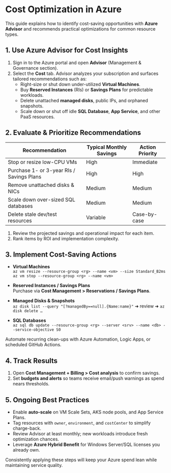 # Cost Optimization in Azure

This guide explains how to identify cost-saving opportunities with **Azure Advisor** and recommends practical optimizations for common resource types.

## 1. Use Azure Advisor for Cost Insights

1. Sign in to the Azure portal and open **Advisor** (Management & Governance section).  
2. Select the **Cost** tab. Advisor analyzes your subscription and surfaces tailored recommendations such as:
   - Right-size or shut down under-utilized **Virtual Machines**.
   - Buy **Reserved Instances** (RIs) or **Savings Plans** for predictable workloads.
   - Delete unattached **managed disks**, public IPs, and orphaned snapshots.
   - Scale down or shut off idle **SQL Database**, **App Service**, and other PaaS resources.

## 2. Evaluate & Prioritize Recommendations

| Recommendation                             | Typical Monthly Savings | Action Priority |
|-------------------------------------------|-------------------------|-----------------|
| Stop or resize low-CPU VMs                | High                    | Immediate       |
| Purchase 1- or 3-year RIs / Savings Plans | High                    | High            |
| Remove unattached disks & NICs            | Medium                  | Medium          |
| Scale down over-sized SQL databases       | Medium                  | Medium          |
| Delete stale dev/test resources           | Variable                | Case-by-case    |

1. Review the projected savings and operational impact for each item.  
2. Rank items by ROI and implementation complexity.

## 3. Implement Cost-Saving Actions

- **Virtual Machines**  
  `az vm resize --resource-group <rg> --name <vm> --size Standard_B2ms`  
  `az vm stop --resource-group <rg> --name <vm>`

- **Reserved Instances / Savings Plans**  
  Purchase via **Cost Management > Reservations / Savings Plans**.

- **Managed Disks & Snapshots**  
  `az disk list --query "[?managedBy==null].{Name:name}"` ➜ review ➜ `az disk delete …`

- **SQL Databases**  
  `az sql db update --resource-group <rg> --server <srv> --name <db> --service-objective S0`

Automate recurring clean-ups with Azure Automation, Logic Apps, or scheduled GitHub Actions.

## 4. Track Results

1. Open **Cost Management + Billing > Cost analysis** to confirm savings.  
2. Set **budgets and alerts** so teams receive email/push warnings as spend nears thresholds.  

## 5. Ongoing Best Practices

- Enable **auto-scale** on VM Scale Sets, AKS node pools, and App Service Plans.  
- Tag resources with `owner`, `environment`, and `costCenter` to simplify charge-back.  
- Review Advisor at least monthly; new workloads introduce fresh optimization chances.  
- Leverage **Azure Hybrid Benefit** for Windows Server/SQL licenses you already own.  

Consistently applying these steps will keep your Azure spend lean while maintaining service quality.
